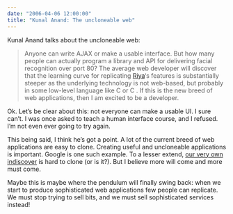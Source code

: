 ```yaml
---
date: "2006-04-06 12:00:00"
title: "Kunal Anand: The uncloneable web"
---
```




Kunal Anand talks about the uncloneable web:

> Anyone can write AJAX or make a usable interface. But how many people can actually program a library and API for delivering facial recognition over port 80? The average web developer will discover that the learning curve for replicating [Riya](http://www.riya.com/)&lsquo;s features is substantially steeper as the underlying technology is not web-based, but probably in some low-level language like C or C . If this is the new breed of web applications, then I am excited to be a developer.


Ok. Let&rsquo;s be clear about this: not everyone can make a usable UI. I sure can&rsquo;t. I was once asked to teach a human interface course, and I refused. I&rsquo;m not even ever going to try again.

This being said, I think he&rsquo;s got a point. A lot of the current breed of web applications are easy to clone. Creating useful and uncloneable applications is important. Google is one such example. To a lesser extend, [our very own indiscover](http://www.indiscover.net) is hard to clone (or is it?). But I believe more will come and more must come.

Maybe this is maybe where the pendulum will finally swing back: when we start to produce sophisticated web applications few people can replicate. We must stop trying to sell bits, and we must sell sophisticated services instead!

